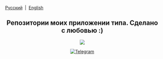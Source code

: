 <div align="left">
<a href="/README.md">Русский</a> &nbsp;|&nbsp;
<a href="/README_EN.md">English</a> 
</div>

<h2 align="center">Репозитории моих приложении типа. Сделано с любовью :)</h2>
<p align="center">
  <img src="https://i.ibb.co/Jvw1R0D/anm8094.jpg">
</p>
<p align="center">
  <a href="https://t.me/colaytbio">
    <img src="https://img.shields.io/badge/dynamic/json?style=for-the-badge&colorA=DAE9FC&colorB=056DE8&label=Channel&logo=telegram&query=%24.data.totalSubs&url=https%3A%2F%2Fapi.spencerwoo.com%2Fsubstats%2F%3Fsource%3Dtelegram%26queryKey%3Dmisakamaterialyou" alt="Telegram">
